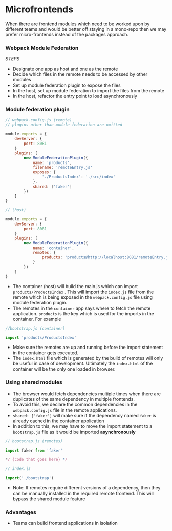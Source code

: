 # Microfrontends

When there are frontend modules which need to be worked upon by different teams and would be better off staying in a mono-repo then we may prefer micro-frontends instead of the packages approach.

### Webpack Module Federation

*STEPS*

- Designate one app as host and one as the remote
- Decide which files in the remote needs to be accessed by other modules
- Set up module federation plugin to expose the files
- In the host, set up module federation to import the files from the remote
- In the host, refactor the entry point to load asynchronously


### Module federation plugin

```jsx
// webpack.config.js (remote)
// plugins other than module federation are omitted

module.exports = {
	devServer: {
		port: 8081
	}
	plugins: [
		new ModuleFederationPlugin({
			name: 'products',
			filename: 'remoteEntry.js'
			exposes: {
				'./ProductsIndex': './src/index'	
			},
			shared: ['faker']
		})
	]
}

// (host)

module.exports = {
	devServer: {
		port: 8081
	}
	plugins: [
		new ModuleFederationPlugin({
			name: 'container',
			remotes: {
				products: 'products@http://localhost:8081/remoteEntry.js'
			}
		})
	]
}

```

- The container (host) will build the main.js which can import `products/ProductsIndex` . This will import the `index.js` file from the remote which is being exposed in the `webpack.config.js` file using module federation plugin.
- The remotes in the `container` app says where to fetch the remote application. `products` is the key which is used for the imports in the container. For example

```jsx
//bootstrap.js (container)

import 'products/ProductsIndex'
```

- Make sure the remotes are up and running before the import statement in the container gets executed.
- The `index.html` file which is generated by the build of remotes will only be useful in case of development. Ultimately the `index.html` of the container will be the only one loaded in browser.

### **Using shared modules**

- The browser would fetch dependencies multiple times when there are duplicates of the same dependency in multiple frontends.
- To avoid this, we declare the common dependencies in the `webpack.config.js` file in the remote applications.
- `shared: ['faker']` will make sure if the dependency named `faker` is already cached in the container application
- In addition to this, we may have to move the import statement to a `bootstrap.js` file as it would be imported **asynchronously**

```jsx
// bootstrap.js (remotes)

import faker from 'faker'

*/ {code that goes here} */

// index.js

import('./bootstrap')
```

- Note: If remotes require different versions of a dependency, then they can be manually installed in the required remote frontend. This will bypass the shared module feature

### Advantages

- Teams can build frontend applications in isolation